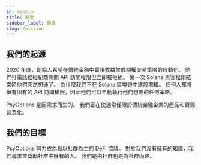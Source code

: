 ```yaml
---
id: mission
title: 願景
sidebar_label: 願景
slug: /mission
---
```


## 我們的起源

2020 年底，創始人希望在傳統金融中實現收益生成期權交易策略的自動化。 他們打電話給經紀商詢問 API 訪問權限但立即被拒絕。 第一次 Solana 黑客松剛結束時他們突然想通了。 為什麼我們不在 Solana 區塊鏈中建設期權。 任何人都將擁有固有的 API 訪問權限，因此他們可以自動執行他們想要的任何策略。

PsyOptions 是因需求而生的。 我們正在使通常僅限於傳統金融企業的產品和資源普及化。

## 我們的目標

PsyOptions 努力成為最以社群為主的 DeFi 協議。 對於我們沒有擁有的知識，我們尋求並獎勵社群中擁有的人。 我們是由社群也是為社群而建。
